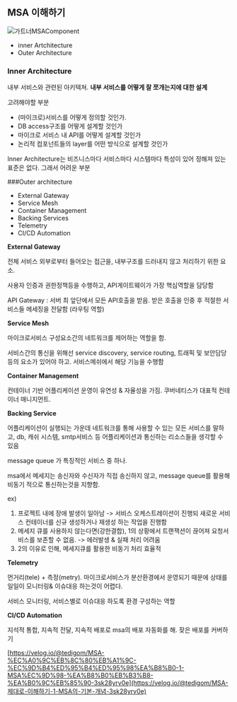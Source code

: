 ## MSA 이해하기

![가트너MSAComponent](https://media.vlpt.us/post-images/tedigom/b6bae160-fb10-11e9-9ef4-395edd3ef4d0/%EA%B0%80%ED%8A%B8%EB%84%88MSAComponent.png)

- inner Artchitecture
- Outer Architecture

### Inner Architecture

내부 서비스와 관련된 아키텍쳐. **내부 서비스를 어떻게 잘 쪼개는지에 대한 설계**

고려해야할 부분

- (마이크로)서비스를 어떻게 정의할 것인가.
- DB access구조를 어떻게 설계할 것인가
- 마이크로 서비스 내 API를 어떻게 설계할 것인가
- 논리적 컴포넌트들의 layer를 어떤 방식으로 설계할 것인가

Inner Architecture는 비즈니스마다 서비스마다 시스템마다 특성이 있어 정해져 있는 표준은 없다. 그래서 어려운 부분



###Outer architecture

- External Gateway
- Service Mesh
- Container Management
- Backing Services
- Telemetry
- CI/CD Automation



**External Gateway**

전체 서비스 외부로부터 들어오는 접근을, 내부구조를 드러내지 않고 처리하기 위한 요소.

사용자 인증과 권한정책등을 수행하고, API게이트웨이가 가장 핵심역할을 담당함

API Gateway : 서버 최 앞단에서 모든 API호출을 받음. 받은 호출을 인중 후 적절한 서비스들 메세징을 전달함 (라우팅 역할)



**Service Mesh**

마이크로서비스 구성요소간의 네트워크를 제어하는 역할을 함.

서비스간의 통신을 위해선 service discovery, service routing, 트래픽 및 보안담당등의 요소가 있어야 하고. 서비스메쉬에서 해당 기능을 수행함



**Container Management**

컨테이너 기반 어플리케이션 운영이 유연성 & 자율성을 가짐. 쿠버네티스가 대표적 컨테이너 매니지먼트.



**Backing Service**

어플리케이션이 실행되는 가운데 네트워크를 통해 사용할 수 있는 모든 서비스를 말하고, db, 캐쉬 시스템, smtp서비스 등 어플리케이션과 통신하는 리소스들을 생각할 수 있음 

message queue 가 특징적인 서비스 중 하나.

msa에서 메세지는 송신자와 수신자가 직접 송신하지 않고, message queue를 활용해 비동기 적으로 통신하는것을 지향함.

ex) 

1. 프로젝트 내에 장애 발생이 일아남 -> 서비스 오케스트레이션이 진행되 새로운 서비스 컨테이너를 신규 생성하거나 재생성 하는 작업을 진행함 
2. 메세지 큐를 사용하지 않는다면(강한결합), 1의 상황에서 트랜잭션이 끊어져 요청서비스를 보존할 수 없음. -> 에러발생 & 실패 처리 어려움
3. 2의 이유로 인해, 메세지큐를 활용한 비동기 처리 효율적



**Telemetry**

먼거리(tele) + 측정(metry). 마이크로서비스가 분산환경에서 운영되기 때문에 상태를 일일이 모니터링& 이슈대응 하는것이 어렵다. 

서비스 모니터링, 서비스별로 이슈대응 하도록 환경 구성하는 역할



**CI/CD Automation**

지석적 통합, 지속적 전달, 지속적 배포로 msa의 배포 자동화를 해. 잦은 배포를 커버하기

[https://velog.io/@tedigom/MSA-%EC%A0%9C%EB%8C%80%EB%A1%9C-%EC%9D%B4%ED%95%B4%ED%95%98%EA%B8%B0-1-MSA%EC%9D%98-%EA%B8%B0%EB%B3%B8-%EA%B0%9C%EB%85%90-3sk28yrv0e](https://velog.io/@tedigom/MSA-제대로-이해하기-1-MSA의-기본-개념-3sk28yrv0e)